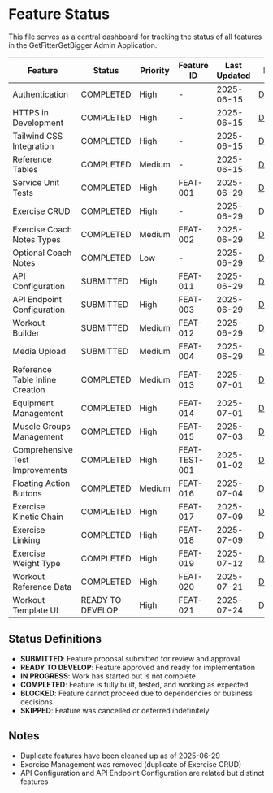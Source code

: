 # Feature Status

This file serves as a central dashboard for tracking the status of all features in the GetFitterGetBigger Admin Application.

| Feature | Status | Priority | Feature ID | Last Updated | Link |
|---------|--------|----------|------------|--------------|------|
| Authentication | COMPLETED | High | - | 2025-06-15 | [Details](3-COMPLETED/FEAT-005-authentication/overview.md) |
| HTTPS in Development | COMPLETED | High | - | 2025-06-15 | [Details](3-COMPLETED/FEAT-006-https-development/overview.md) |
| Tailwind CSS Integration | COMPLETED | High | - | 2025-06-15 | [Details](3-COMPLETED/FEAT-007-tailwind-css/overview.md) |
| Reference Tables | COMPLETED | Medium | - | 2025-06-15 | [Details](3-COMPLETED/FEAT-008-reference-tables/overview.md) |
| Service Unit Tests | COMPLETED | High | FEAT-001 | 2025-06-29 | [Details](3-COMPLETED/FEAT-001-service-unit-tests/feature-description.md) |
| Exercise CRUD | COMPLETED | High | - | 2025-06-29 | [Details](3-COMPLETED/FEAT-009-exercise-crud/implementation-summary.md) |
| Exercise Coach Notes Types | COMPLETED | Medium | FEAT-002 | 2025-06-29 | [Details](3-COMPLETED/FEAT-002-exercise-coach-notes-types/completion-summary.md) |
| Optional Coach Notes | COMPLETED | Low | - | 2025-06-29 | [Details](3-COMPLETED/FEAT-010-optional-coach-notes/feature-description.md) |
| API Configuration | SUBMITTED | High | FEAT-011 | 2025-06-29 | [Details](0-SUBMITTED/FEAT-011-api-configuration/overview.md) |
| API Endpoint Configuration | SUBMITTED | High | FEAT-003 | 2025-06-29 | [Details](0-SUBMITTED/FEAT-003-api-endpoint-configuration/feature-description.md) |
| Workout Builder | SUBMITTED | Medium | FEAT-012 | 2025-06-29 | [Details](0-SUBMITTED/FEAT-012-workout-builder/overview.md) |
| Media Upload | SUBMITTED | Medium | FEAT-004 | 2025-06-29 | [Details](0-SUBMITTED/FEAT-004-media-upload/feature-description.md) |
| Reference Table Inline Creation | COMPLETED | Medium | FEAT-013 | 2025-07-01 | [Details](3-COMPLETED/FEAT-013-reference-table-inline-creation/feature-description.md) |
| Equipment Management | COMPLETED | High | FEAT-014 | 2025-07-01 | [Details](3-COMPLETED/FEAT-014-equipment-management/completion-summary.md) |
| Muscle Groups Management | COMPLETED | High | FEAT-015 | 2025-07-03 | [Details](3-COMPLETED/FEAT-015-muscle-groups-management/feature-description.md) |
| Comprehensive Test Improvements | COMPLETED | High | FEAT-TEST-001 | 2025-01-02 | [Details](3-COMPLETED/FEAT-TEST-001-comprehensive-test-improvements/feature-description.md) |
| Floating Action Buttons | COMPLETED | Medium | FEAT-016 | 2025-07-04 | [Details](3-COMPLETED/FEAT-016-floating-action-buttons/feature-description.md) |
| Exercise Kinetic Chain | COMPLETED | High | FEAT-017 | 2025-07-09 | [Details](3-COMPLETED/FEAT-017-exercise-kinetic-chain/feature-description.md) |
| Exercise Linking | COMPLETED | High | FEAT-018 | 2025-07-09 | [Details](3-COMPLETED/FEAT-018-exercise-linking/completion-summary.md) |
| Exercise Weight Type | COMPLETED | High | FEAT-019 | 2025-07-12 | [Details](3-COMPLETED/FEAT-019-exercise-weight-type/feature-description.md) |
| Workout Reference Data | COMPLETED | High | FEAT-020 | 2025-07-21 | [Details](3-COMPLETED/FEAT-020-workout-reference-data/feature-description.md) |
| Workout Template UI | READY TO DEVELOP | High | FEAT-021 | 2025-07-24 | [Details](1-READY_TO_DEVELOP/FEAT-021-workout-template-ui/feature-description.md) |

## Status Definitions

- **SUBMITTED**: Feature proposal submitted for review and approval
- **READY TO DEVELOP**: Feature approved and ready for implementation
- **IN PROGRESS**: Work has started but is not complete
- **COMPLETED**: Feature is fully built, tested, and working as expected
- **BLOCKED**: Feature cannot proceed due to dependencies or business decisions
- **SKIPPED**: Feature was cancelled or deferred indefinitely

## Notes

- Duplicate features have been cleaned up as of 2025-06-29
- Exercise Management was removed (duplicate of Exercise CRUD)
- API Configuration and API Endpoint Configuration are related but distinct features
